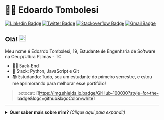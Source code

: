 # :man_technologist: Edoardo Tombolesi

[![Linkedin Badge](https://img.shields.io/badge/-LinkedIn-blue?style=for-the-badge&logo=Linkedin&logoColor=white&link=www.linkedin.com/in/edoardo-tombolesi)](www.linkedin.com/in/edoardo-tombolesi)
[![Twitter Badge](https://img.shields.io/badge/-Twitter-1ca0f1?style=for-the-badge&labelColor=1ca0f1&logo=twitter&logoColor=white&link=https://twitter.com/lgdbittencourt)](https://twitter.com/_edoardot)
[![Stackoverflow Badge](https://img.shields.io/badge/-Stackoverflow-4CA143?style=for-the-badge&logo=Stackoverflow&logoColor=white&link=https://pt.stackoverflow.com/users/93508/lucas-bittencourt)](https://pt.stackoverflow.com/users/93508/lucas-bittencourt)
[![Gmail Badge](https://img.shields.io/badge/-Gmail-c14438?style=for-the-badge&logo=Gmail&logoColor=white&link=mailto:edoardotombolesi8@gmail.com)](mailto:edoardotombolesi8@gmail.com)

## Olá! <img src="https://github.com/lucasgdb/lucasgdb/blob/master/assets/hi.gif" width="22">

Meu nome é Edoardo Tombolesi, 19, Estudante de Engenharia de Software na Ceulp/Ulbra Palmas - TO

- :office_worker: Back-End
- :blue_heart: Stack: Python, JavaScript e Git
- :books: Estudando: Tudo, sou um estudante do primeiro semestre, e estou me aprimorando para melhorar esse portifólio!

> :octocat: [!https://img.shields.io/badge/GitHub-100000?style=for-the-badge&logo=github&logoColor=white]

---

<details>
  <summary> <b> Quer saber mais sobre mim? </b> <i>(Clique aqui para expandir)</i> </summary>
  <br>
  
  <a href="https://github.com/anuraghazra/github-readme-stats">
    <img align="center" src="https://github-readme-stats.vercel.app/api?username=PyEdoardo&show_icons=true&count_private=true&theme=radical&hide=issues" />
  </a>
  
---
  
  <p align="center">
    <a href="https://github.com/ryo-ma/github-profile-trophy" align="center">
      <img align="center" src="https://github-profile-trophy.vercel.app/?theme=dracula&margin-w=8&column=6&username=PyEdoardo" alt="Trophies" />
    </a>
  </p>

  ## Algumas Tecnologias

  ![Python](https://img.shields.io/badge/-Python-0077C6?style=flat-square&logo=python&logoColor=ff0)
  ![JavaScript](https://img.shields.io/badge/-JavaScript-F7B93E?style=flat-square&logo=javascript&logoColor=fff)
  ![Nodejs](https://img.shields.io/badge/-Node.js-43853d?style=flat-square&logo=Node.js&logoColor=white)
  ![Docker](https://img.shields.io/badge/-Docker-46a2f1?style=flat-square&logo=docker&logoColor=white)
  ![Git](https://img.shields.io/badge/-Git-F05032?style=flat-square&logo=git&logoColor=white)
  ![npm](https://img.shields.io/badge/-NPM-CB3837?style=flat-square&logo=npm&logoColor=white)
  ![VSCode](https://img.shields.io/badge/-VSCode-0085D1?style=flat-square&logo=visual-studio-code&logoColor=white)
  ![Linux](https://img.shields.io/badge/-Linux-16C60C?style=flat-square&logo=linux&logoColor=white)
  ![Windows](https://img.shields.io/badge/-Windows-00ADEF?style=flat-square&logo=windows&logoColor=white)
</details>
